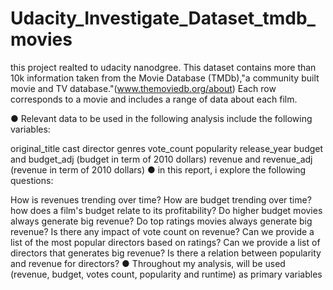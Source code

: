 # Udacity_Investigate_Dataset_tmdb_movies
this project realted to udacity nanodgree.
 This dataset contains more than 10k information taken from the Movie Database (TMDb),"a community built movie and TV database."(www.themoviedb.org/about) Each row corresponds to a movie and includes a range of data about each film.

● Relevant data to be used in the following analysis include the following variables:

original_title
cast
director
genres
vote_count
popularity
release_year
budget and budget_adj (budget in term of 2010 dollars)
revenue and revenue_adj (revenue in term of 2010 dollars)
● in this report, i explore the following questions:

How is revenues trending over time?
How are budget trending over time?
how does a film's budget relate to its profitability?
Do higher budget movies always generate big revenue?
Do top ratings movies always generate big revenue?
Is there any impact of vote count on revenue?
Can we provide a list of the most popular directors based on ratings?
Can we provide a list of directors that generates big revenue?
Is there a relation between popularity and revenue for directors?
● Throughout my analysis, will be used (revenue, budget, votes count, popularity and runtime) as primary variables
